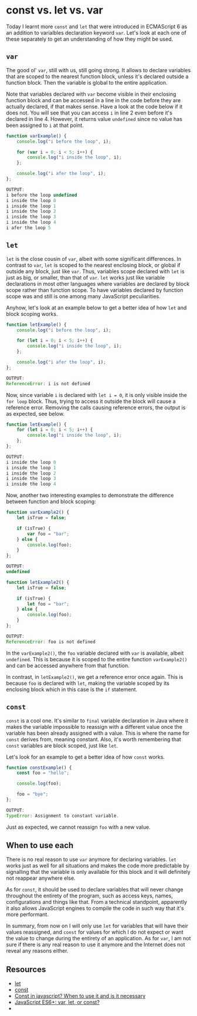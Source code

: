# const vs. let vs. var

Today I learnt more `const` and `let` that were introduced in ECMAScript 6 as an addition to varialbles declaration keyword `var`. Let's look at each one of these separately to get an understanding of how they might be used.

## `var`

The good ol' `var`, still with us, still going strong. It allows to declare variables that are scoped to the nearest function block, unless it's declared outside a function block. Then the variable is global to the entire application.

Note that variables declared with `var` become visible in their enclosing function block and can be accessed in a line in the code before they are actually declared, if that makes sense. Have a look at the code below if it does not. You will see that you can access `i` in line 2 even before it's declared in line 4. However, it returns value `undefined` since no value has been assigned to `i` at that point.

```javascript
function varExample() {
	console.log("i before the loop", i);

	for (var i = 0; i < 5; i++) {
		console.log("i inside the loop", i);
	};

	console.log("i afer the loop", i);
};

OUTPUT:
i before the loop undefined
i inside the loop 0
i inside the loop 1
i inside the loop 2
i inside the loop 3
i inside the loop 4
i afer the loop 5
```

## `let`

`let` is the close cousin of `var`, albeit with some significant differences. In contrast to `var`, `let` is scoped to the nearest enclosing block, or global if outside any block, just like `var`. Thus, variables scope declared with `let` is just as big, or smaller, than that of `var`. `let` works just like variable declarations in most other languages where variables are declared by block scope rather than function scope. To have variables declared by function scope was and still is one among many JavaScript peculiarities.

Anyhow, let's look at an example below to get a better idea of how `let` and block scoping works.

```javascript
function letExample() {
	console.log("i before the loop", i);

	for (let i = 0; i < 5; i++) {
		console.log("i inside the loop", i);
	};

	console.log("i afer the loop", i);
};

OUTPUT:
ReferenceError: i is not defined
```

Now, since variable `i` is declared with `let i = 0`, it is only visible inside the `for loop` block. Thus, trying to access it outside the block will cause a reference error. Removing the calls causing reference errors, the output is as expected, see below.

```javascript
function letExample() {
	for (let i = 0; i < 5; i++) {
		console.log("i inside the loop", i);
	};
};

OUTPUT:
i inside the loop 0
i inside the loop 1
i inside the loop 2
i inside the loop 3
i inside the loop 4
```

Now, another two interesting examples to demonstrate the difference between function and block scoping:

```javascript
function varExample2() {
	let isTrue = false;

	if (isTrue) {
		var foo = "bar";
	} else {
		console.log(foo);
	}
};

OUTPUT:
undefined

function letExample2() {
	let isTrue = false;

	if (isTrue) {
		let foo = "bar";
	} else {
		console.log(foo);
	}
};

OUTPUT:
ReferenceError: foo is not defined
```

In the `varExample2()`, the `foo` variable declared with `var` is available, albeit `undefined`. This is because it is scoped to the entire function `varExample2()` and can be accessed anywhere from that function.

In contrast, in `letExample2()`, we get a reference error once again. This is because `foo` is declared with `let`, making the variable scoped by its enclosing block which in this case is the `if` statement.

## `const`

`const` is a cool one. It's similar to `final` variable declaration in Java where it makes the variable impossible to reassign with a different value once the variable has been already assigned with a value. This is where the name for `const` derives from, meaning constant. Also, it's worth remembering that `const` variables are block scoped, just like `let`.

Let's look for an example to get a better idea of how `const` works.

```javascript
function constExample() {
	const foo = "hello";

	console.log(foo);

	foo = "bye";
};

OUTPUT:
TypeError: Assignment to constant variable.
```
Just as expected, we cannot reassign `foo` with a new value.

## When to use each

There is no real reason to use `var` anymore for declaring variables. `let` works just as well for all situations and makes the code more predictable by signalling that the variable is only available for this block and it will definitely not reappear anywhere else.

As for `const`, it should be used to declare variables that will never change throughout the entirety of the program, such as access keys, names, configurations and things like that. From a technical standpoint, apparently it also allows JavaScript engines to compile the code in such way that it's more performant.

In summary, from now on I will only use `let` for variables that will have their values reassigned, and `const` for values for which I do not expect or want the value to change during the entirety of an application. As for `var`, I am not sure if there is any real reason to use it anymore and the Internet does not reveal any reasons either.

## Resources

- [let](https://developer.mozilla.org/en/docs/Web/JavaScript/Reference/Statements/let)
- [const](https://developer.mozilla.org/en/docs/Web/JavaScript/Reference/Statements/const)
- [Const in javascript? When to use it and is it necessary](http://stackoverflow.com/questions/21237105/const-in-javascript-when-to-use-it-and-is-it-necessary)
- [JavaScript ES6+: var, let, or const?](https://medium.com/javascript-scene/javascript-es6-var-let-or-const-ba58b8dcde75#.dq90wp1qi)
- []()
